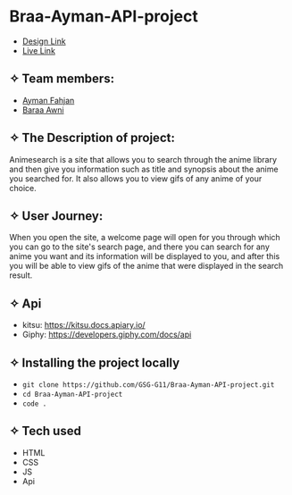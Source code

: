 # Braa-Ayman-API-project
- [Design Link](https://www.figma.com/file/e3Rn0mrn0s9qmgNs688mYx/Anime-Api?node-id=0%3A1)
- [Live Link](https://gsg-g11.github.io/Braa-Ayman-API-project/)

## ✧ Team members:
- [Ayman Fahjan](https://github.com/AFahgan)
- [Baraa Awni](https://github.com/braaAwni)



## ✧ The Description of project:
Animesearch is a site that allows you to search through the anime library and then give you information such as title and synopsis about the anime you searched for.
It also allows you to view gifs of any anime of your choice.

## ✧ User Journey:
When you open the site, a welcome page will open for you through which you can go to the site's search page, and there you can search for any anime you want and its information will be displayed to you, and after this you will be able to view gifs of the anime that were displayed in the search result.

## ✧ Api
* kitsu: https://kitsu.docs.apiary.io/
* Giphy: https://developers.giphy.com/docs/api

## ✧ Installing the project locally
- `git clone https://github.com/GSG-G11/Braa-Ayman-API-project.git`
- `cd Braa-Ayman-API-project`
- `code .`

## ✧ Tech used
- HTML 
- CSS 
- JS
- Api
